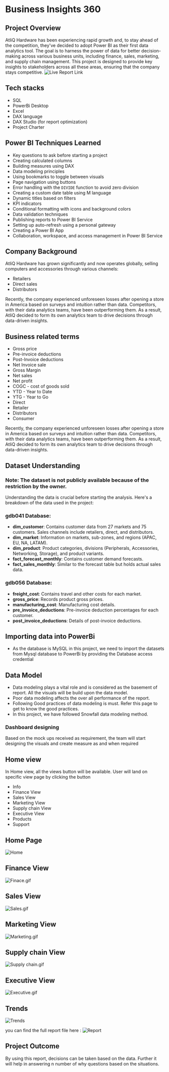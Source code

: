 # Business Insights 360

## Project Overview

AtliQ Hardware has been experiencing rapid growth and, to stay ahead of the competition, they've decided to adopt Power BI as their first data analytics tool. The goal is to harness the power of data for better decision-making across various business units, including finance, sales, marketing, and supply chain management. This project is designed to provide key insights to stakeholders across all these areas, ensuring that the company stays competitive.
![Live Report Link](https://app.powerbi.com/view?r=eyJrIjoiZTdhYzA3OWYtYzE4MS00ZTEzLWJmYzgtNmI0ZjEwN2Q3ODBkIiwidCI6ImM2ZTU0OWIzLTVmNDUtNDAzMi1hYWU5LWQ0MjQ0ZGM1YjJjNCJ9)

## Tech stacks

- SQL
- PowerBi Desktop
- Excel
- DAX language
- DAX Studio (for report optimization)
- Project Charter

## Power BI Techniques Learned

- Key questions to ask before starting a project
- Creating calculated columns
- Building measures using DAX
- Data modeling principles
- Using bookmarks to toggle between visuals
- Page navigation using buttons
- Error handling with the `DIVIDE` function to avoid zero division
- Creating a custom date table using M language
- Dynamic titles based on filters
- KPI indicators
- Conditional formatting with icons and background colors
- Data validation techniques
- Publishing reports to Power BI Service
- Setting up auto-refresh using a personal gateway
- Creating a Power BI App
- Collaboration, workspace, and access management in Power BI Service

## Company Background

AtliQ Hardware has grown significantly and now operates globally, selling computers and accessories through various channels:
 
- Retailers
- Direct sales
- Distributors
  
Recently, the company experienced unforeseen losses after opening a store in America based on surveys and intuition rather than data. Competitors, with their data analytics teams, have been outperforming them. As a result, AtliQ decided to form its own analytics team to drive decisions through data-driven insights.

## Business related terms

- Gross price
- Pre-invoice deductions
- Post-Invoice deductions
- Net Invoice sale
- Gross Margin
- Net sales
- Net profit
- COGC - cost of goods sold
- YTD - Year to Date
- YTG - Year to Go
- Direct
- Retailer
- Distributors
- Consumer

Recently, the company experienced unforeseen losses after opening a store in America based on surveys and intuition rather than data. Competitors, with their data analytics teams, have been outperforming them. As a result, AtliQ decided to form its own analytics team to drive decisions through data-driven insights.

## Dataset Understanding
### Note: The dataset is not publicly available because of the restriction by the owner.
Understanding the data is crucial before starting the analysis. Here's a breakdown of the data used in the project:

### **gdb041 Database**:
- **dim_customer**: Contains customer data from 27 markets and 75 customers. Sales channels include retailers, direct, and distributors.
- **dim_market**: Information on markets, sub-zones, and regions (APAC, EU, NA, LATAM).
- **dim_product**: Product categories, divisions (Peripherals, Accessories, Networking, Storage), and product variants.
- **fact_forecast_monthly**: Contains customer demand forecasts.
- **fact_sales_monthly**: Similar to the forecast table but holds actual sales data.

### **gdb056 Database**:
- **freight_cost**: Contains travel and other costs for each market.
- **gross_price**: Records product gross prices.
- **manufacturing_cost**: Manufacturing cost details.
- **pre_invoice_deductions**: Pre-invoice deduction percentages for each customer.
- **post_invoice_deductions**: Details of post-invoice deductions.

## Importing data into PowerBi

- As the database is MySQL in this project, we need to import the datasets from Mysql database to PowerBi by providing the Database access credential

## Data Model

- Data modeling plays a vital role and is considered as the basement of report. All the visuals will be build upon the data model.
- Poor data modeling affects the over all performance of the report.
- Following Good practices of data modeling is must. Refer this page to get to know the good practices.
- In this project, we have followed Snowfall data modeling method.


### Dashboard designing

Based on the mock ups received as requirement, the team will start designing the visuals and create measure as and when required

## Home view

In Home view, all the views button will be available. User will land on specific view page by clicking the button 

- Info
- Finance View
- Sales View
- Marketing View
- Supply chain View
- Executive View
- Products
- Support


## Home Page

![Home](https://github.com/nitishthakur23/Atliq-Business-360/blob/main/Images/Home.png)

## Finance View

![Finace.gif](https://github.com/nitishthakur23/Atliq-Business-360/blob/main/Images/finance.png)
## Sales View

![Sales.gif](https://github.com/nitishthakur23/Atliq-Business-360/blob/main/Images/Sales.png)

## Marketing View

![Marketing.gif](https://github.com/nitishthakur23/Atliq-Business-360/blob/main/Images/Market.png)

## Supply chain View

![Supply chain.gif](https://github.com/nitishthakur23/Atliq-Business-360/blob/main/Images/Supply.png)

## Executive View

![Executive.gif](https://github.com/nitishthakur23/Atliq-Business-360/blob/main/Images/Excecutive.png)

## Trends

![Trends](https://github.com/nitishthakur23/Atliq-Business-360/blob/main/Images/trends.png)

you can find the full report file here : ![Report](https://github.com/nitishthakur23/Atliq-Business-360/blob/main/Dashboard/Project(Business%20360).pbix)


## Project Outcome

By using this report, decisions can be taken based on the data. Further it will help in answering n number of why questions based on the situations.
